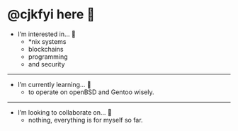 # @cjkfyi here 👋

- I’m interested in... 👀
  - *nix systems
  - blockchains
  - programming
  - and security

---

- I’m currently learning... 🌱
  - to operate on openBSD and Gentoo wisely.

---

- I’m looking to collaborate on... 💞️
  - nothing, everything is for myself so far.

<!---
~ Simply took the default template and rearranged it, for now. ~
--->

